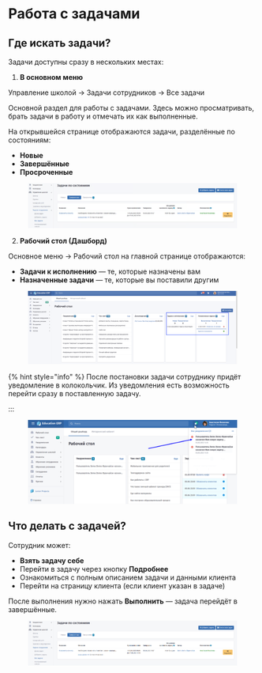 # Работа с задачами

## Где искать задачи?

Задачи доступны сразу в нескольких местах:

1. **В основном меню**

Управление школой → Задачи сотрудников → Все задачи

Основной раздел для работы с задачами. Здесь можно просматривать, брать задачи в работу и отмечать их как выполненные.

На открывшейся странице отображаются задачи, разделённые по состояниям:

* **Новые**
* **Завершённые**
* **Просроченные**

<figure><img src="../../.gitbook/assets/image (3).png" alt=""><figcaption></figcaption></figure>

2. **Рабочий стол (Дашборд)**

Основное меню → Рабочий стол  на главной странице отображаются:

* **Задачи к исполнению** — те, которые назначены вам
* **Назначенные задачи** — те, которые вы поставили другим

<figure><img src="../../.gitbook/assets/image (4).png" alt=""><figcaption></figcaption></figure>

{% hint style="info" %}
После постановки задачи сотруднику придёт уведомление в колокольчик. Из уведомления есть возможность перейти сразу в поставленную задачу.

:::

<figure><img src="../../.gitbook/assets/image (126).png" alt=""><figcaption></figcaption></figure>

## Что делать с задачей?

Сотрудник может:

* **Взять задачу себе**
* Перейти в задачу через кнопку **Подробнее**
* Ознакомиться с полным описанием задачи и данными клиента
* Перейти на страницу клиента (если клиент указан в задаче)

После выполнения нужно нажать **Выполнить** — задача перейдёт в завершённые.

<figure><img src="../../.gitbook/assets/image (125).png" alt=""><figcaption></figcaption></figure>
